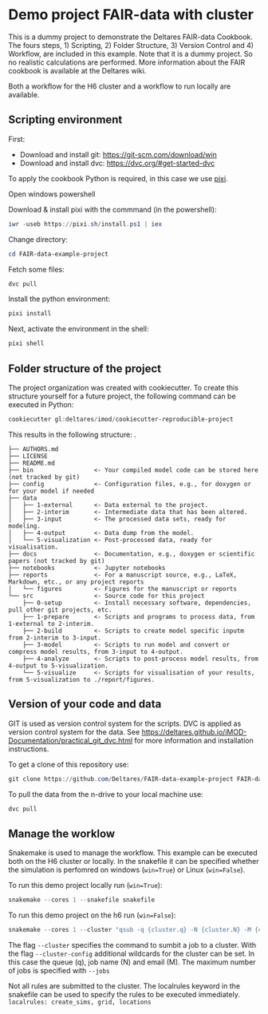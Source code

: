 Demo project FAIR-data with cluster
==============================


This is a dummy project to demonstrate the Deltares FAIR-data Cookbook. The fours steps, 1) Scripting, 2) Folder Structure, 3) Version Control and 4) Workflow, are included in this example. Note that it is a dummy project. So no realistic calculations are performed. More information about the FAIR cookbook is available at the Deltares wiki.

Both a workflow for the H6 cluster and a workflow to run locally are available.


Scripting environment
--------------------
First:
- Download and install git: https://git-scm.com/download/win
- Download and install dvc: https://dvc.org/#get-started-dvc

To apply the cookbook Python is required, in this case we use [pixi](https://prefix.dev/).

Open windows powershell

Download & install pixi with the commmand (in the powershell):

```powershell
iwr -useb https://pixi.sh/install.ps1 | iex
```

Change directory:

```powershell
cd FAIR-data-example-project
```

Fetch some files:

```powershell
dvc pull
```

Install the python environment:

```powershell
pixi install
```

Next, activate the environment in the shell:

```powershell
pixi shell
```

Folder structure of the project
--------------------
The project organization was created with cookiecutter. To create this structure yourself for a future project, the following command can be executed in Python:

```powershell
cookiecutter gl:deltares/imod/cookiecutter-reproducible-project
```

This results in the following structure:
    .
    
    ├── AUTHORS.md
    ├── LICENSE
    ├── README.md
    ├── bin                 <- Your compiled model code can be stored here (not tracked by git)
    ├── config              <- Configuration files, e.g., for doxygen or for your model if needed
    ├── data                
    │   ├── 1-external      <- Data external to the project.
    │   ├── 2-interim       <- Intermediate data that has been altered.
    │   ├── 3-input         <- The processed data sets, ready for modeling.
    │   ├── 4-output        <- Data dump from the model.
    │   └── 5-visualization <- Post-processed data, ready for visualisation.
    ├── docs                <- Documentation, e.g., doxygen or scientific papers (not tracked by git)
    ├── notebooks           <- Jupyter notebooks
    ├── reports             <- For a manuscript source, e.g., LaTeX, Markdown, etc., or any project reports
    │   └── figures         <- Figures for the manuscript or reports
    └── src                 <- Source code for this project
        ├── 0-setup         <- Install necessary software, dependencies, pull other git projects, etc.
        ├── 1-prepare       <- Scripts and programs to process data, from 1-external to 2-interim.
        ├── 2-build         <- Scripts to create model specific inputm from 2-interim to 3-input. 
        ├── 3-model         <- Scripts to run model and convert or compress model results, from 3-input to 4-output.
        ├── 4-analyze       <- Scripts to post-process model results, from 4-output to 5-visualization.
        └── 5-visualize     <- Scripts for visualisation of your results, from 5-visualization to ./report/figures.


Version of your code and data
-------------------------------
GIT is used as version control system for the scripts. DVC is applied as version control system for the data.
See https://deltares.github.io/iMOD-Documentation/practical_git_dvc.html for more information and installation instructions.


To get a clone of this repository use:

```powershell
git clone https://github.com/Deltares/FAIR-data-example-project FAIR-data-example-project
```

To pull the data from the n-drive to your local machine use:

```powershell
dvc pull
```


Manage the worklow
--------------------
Snakemake is used to manage the workflow. This example can be executed both on the H6 cluster or locally. In the snakefile it can be specified whether the simulation is perfomred on windows (`win=True`) or Linux (`win=False`).

To run this demo project locally  run (`win=True`):

```powershell
snakemake --cores 1 --snakefile snakefile
```

To run this demo project on the h6 run (`win=False`):

```powershell
snakemake --cores 1 --cluster "qsub -q {cluster.q} -N {cluster.N} -M {cluster.M}" --jobs 4 --cluster-config config/cluster.yaml
```

The flag `--cluster` specifies the command to sumbit a job to a cluster. 
With the flag `--cluster-config` additional wildcards for the cluster can be set. In this case the queue (q), job name (N) and email (M).
The maximum number of jobs is specified with `--jobs`

Not all rules are submitted to the cluster. The localrules keyword in the snakefile can be used to specify the rules to be executed immediately.
`localrules: create_sims, grid, locations`
